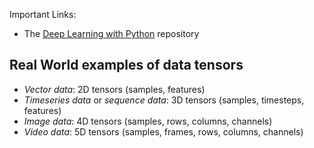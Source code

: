 
Important Links:
- The [Deep Learning with Python](https://github.com/fchollet/deep-learning-with-python-notebooks) repository


## Real World examples of data tensors

- *Vector data*: 2D tensors (samples, features)
- *Timeseries data* or *sequence data*: 3D tensors (samples, timesteps, features)
- *Image data*: 4D tensors (samples, rows, columns, channels)
- *Video data*: 5D tensors (samples, frames, rows, columns, channels)